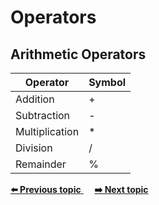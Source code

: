 # Operators
## Arithmetic Operators
 Operator | Symbol |
| ------------- | ------------- |
| Addition  | + |
| Subtraction | - |
| Multiplication | * |
| Division | /  |
| Remainder | % |

<div>
<a href="https://github.com/lara-vel-dev/backend-with-golang/tree/main/the-basics/02-variables-and-data-types" >
	<strong>⬅️ Previous topic</strong>
</a>
&emsp;
<a href="https://github.com/lara-vel-dev/backend-with-golang/blob/main/the-basics/03-operators" >
	<strong>➡️ Next topic</strong>
</a>
</div>
